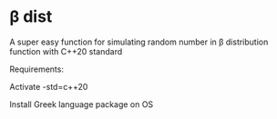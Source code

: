 # β dist

A super easy function for simulating random number in β distribution function with C++20 standard

Requirements:

Activate -std=c++20

Install Greek language package on OS
